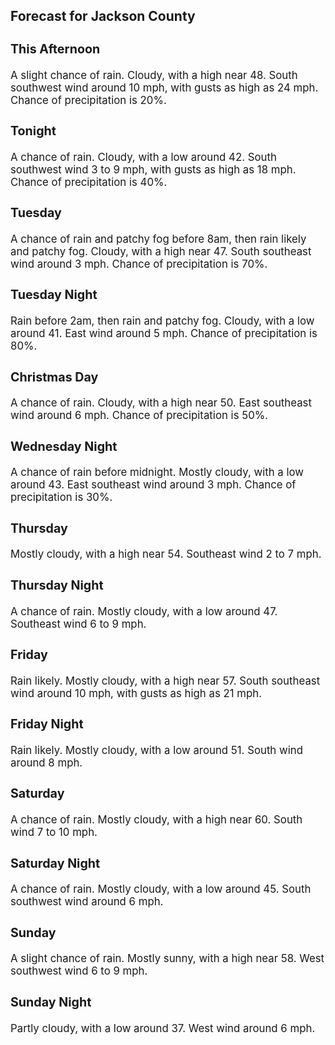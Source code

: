 <div>
   <h2>Forecast for Jackson County</h2>
   <p>
      <div style="font-size:120%">
         <h3>This Afternoon</h3>A slight chance of rain. Cloudy, with a high near 48. South southwest wind around 10 mph, with gusts as high as 24 mph. Chance
         of precipitation is 20%.<br></div>
   </p>
   <p>
      <div style="font-size:120%">
         <h3>Tonight</h3>A chance of rain. Cloudy, with a low around 42. South southwest wind 3 to 9 mph, with gusts as high as 18 mph. Chance of precipitation
         is 40%.<br></div>
   </p>
   <p>
      <div style="font-size:120%">
         <h3>Tuesday</h3>A chance of rain and patchy fog before 8am, then rain likely and patchy fog. Cloudy, with a high near 47. South southeast
         wind around 3 mph. Chance of precipitation is 70%.<br></div>
   </p>
   <p>
      <div style="font-size:120%">
         <h3>Tuesday Night</h3>Rain before 2am, then rain and patchy fog. Cloudy, with a low around 41. East wind around 5 mph. Chance of precipitation is
         80%.<br></div>
   </p>
   <p>
      <div style="font-size:120%">
         <h3>Christmas Day</h3>A chance of rain. Cloudy, with a high near 50. East southeast wind around 6 mph. Chance of precipitation is 50%.<br></div>
   </p>
   <p>
      <div style="font-size:120%">
         <h3>Wednesday Night</h3>A chance of rain before midnight. Mostly cloudy, with a low around 43. East southeast wind around 3 mph. Chance of precipitation
         is 30%.<br></div>
   </p>
   <p>
      <div style="font-size:120%">
         <h3>Thursday</h3>Mostly cloudy, with a high near 54. Southeast wind 2 to 7 mph.<br></div>
   </p>
   <p>
      <div style="font-size:120%">
         <h3>Thursday Night</h3>A chance of rain. Mostly cloudy, with a low around 47. Southeast wind 6 to 9 mph.<br></div>
   </p>
   <p>
      <div style="font-size:120%">
         <h3>Friday</h3>Rain likely. Mostly cloudy, with a high near 57. South southeast wind around 10 mph, with gusts as high as 21 mph.<br></div>
   </p>
   <p>
      <div style="font-size:120%">
         <h3>Friday Night</h3>Rain likely. Mostly cloudy, with a low around 51. South wind around 8 mph.<br></div>
   </p>
   <p>
      <div style="font-size:120%">
         <h3>Saturday</h3>A chance of rain. Mostly cloudy, with a high near 60. South wind 7 to 10 mph.<br></div>
   </p>
   <p>
      <div style="font-size:120%">
         <h3>Saturday Night</h3>A chance of rain. Mostly cloudy, with a low around 45. South southwest wind around 6 mph.<br></div>
   </p>
   <p>
      <div style="font-size:120%">
         <h3>Sunday</h3>A slight chance of rain. Mostly sunny, with a high near 58. West southwest wind 6 to 9 mph.<br></div>
   </p>
   <p>
      <div style="font-size:120%">
         <h3>Sunday Night</h3>Partly cloudy, with a low around 37. West wind around 6 mph.<br></div>
   </p>
</div>